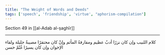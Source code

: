 ```yaml
---
title: "The Weight of Words and Deeds"
tags: ['speech', 'friendship', 'virtue', "aphorism-compilation"]
---
```


 Section 49 in [[al-Adab al-ṣaghīr]]

---
كلام اللبيب وإن كان نزرًا أدبٌ عظيم ومقارفةُ المأثم وإنْ كان محتقرًا مصيبةٌ جليلة ولقاء الإخوان وإن كان يسيرًا غُنْمٌ حسن

